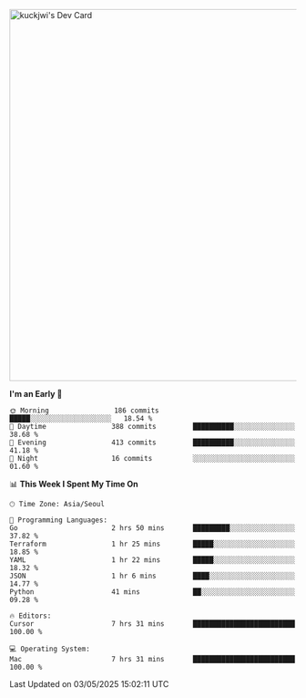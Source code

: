 <a href="https://app.daily.dev/kuckhwancho"><img src="https://api.daily.dev/devcards/v2/efef39c8028947428b3c0b486b9cd9b6.png?r=iz2&type=wide" width="652" alt="kuckjwi's Dev Card"/></a>

<!--START_SECTION:waka-->
**I'm an Early 🐤** 

```text
🌞 Morning                186 commits         █████░░░░░░░░░░░░░░░░░░░░   18.54 % 
🌆 Daytime                388 commits         ██████████░░░░░░░░░░░░░░░   38.68 % 
🌃 Evening                413 commits         ██████████░░░░░░░░░░░░░░░   41.18 % 
🌙 Night                  16 commits          ░░░░░░░░░░░░░░░░░░░░░░░░░   01.60 % 
```


📊 **This Week I Spent My Time On** 

```text
🕑︎ Time Zone: Asia/Seoul

💬 Programming Languages: 
Go                       2 hrs 50 mins       █████████░░░░░░░░░░░░░░░░   37.82 % 
Terraform                1 hr 25 mins        █████░░░░░░░░░░░░░░░░░░░░   18.85 % 
YAML                     1 hr 22 mins        █████░░░░░░░░░░░░░░░░░░░░   18.32 % 
JSON                     1 hr 6 mins         ████░░░░░░░░░░░░░░░░░░░░░   14.77 % 
Python                   41 mins             ██░░░░░░░░░░░░░░░░░░░░░░░   09.28 % 

🔥 Editors: 
Cursor                   7 hrs 31 mins       █████████████████████████   100.00 % 

💻 Operating System: 
Mac                      7 hrs 31 mins       █████████████████████████   100.00 % 
```


 Last Updated on 03/05/2025 15:02:11 UTC
<!--END_SECTION:waka-->

